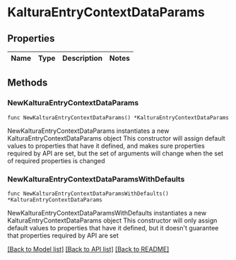 # KalturaEntryContextDataParams

## Properties

Name | Type | Description | Notes
------------ | ------------- | ------------- | -------------

## Methods

### NewKalturaEntryContextDataParams

`func NewKalturaEntryContextDataParams() *KalturaEntryContextDataParams`

NewKalturaEntryContextDataParams instantiates a new KalturaEntryContextDataParams object
This constructor will assign default values to properties that have it defined,
and makes sure properties required by API are set, but the set of arguments
will change when the set of required properties is changed

### NewKalturaEntryContextDataParamsWithDefaults

`func NewKalturaEntryContextDataParamsWithDefaults() *KalturaEntryContextDataParams`

NewKalturaEntryContextDataParamsWithDefaults instantiates a new KalturaEntryContextDataParams object
This constructor will only assign default values to properties that have it defined,
but it doesn't guarantee that properties required by API are set


[[Back to Model list]](../README.md#documentation-for-models) [[Back to API list]](../README.md#documentation-for-api-endpoints) [[Back to README]](../README.md)


